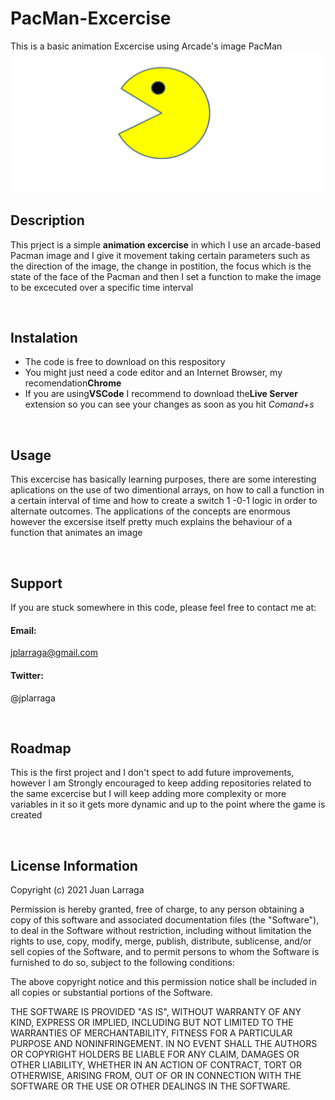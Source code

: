 # PacMan-Excercise
This is a basic animation Excercise using Arcade's image PacMan
<img src="images/pacman_readme.png" alt="pacmen excercise">

<h2> Description </h2>
<p> This prject is a simple <b>animation excercise</b> in which I use an arcade-based Pacman image and I give it movement taking certain parameters such as the direction of the image, the change in postition, the focus which is the state of the face of the Pacman and then I set a function to make the image to be excecuted over a specific time interval</p>
<br>

<h2>Instalation</h2>
<ul>
<li>The code is free to download on this respository</li>
<li>You might just need a code editor and an Internet Browser, my recomendation<b>Chrome</b></li>
<li>If you are using<b>VSCode</b> I recommend to download the<b>Live Server</b> extension so you can see your changes as soon as you hit <i>Comand+s</i></li>  
</ul>
<br>
  
<h2>Usage</h2>
<p> This excercise has basically learning purposes, there are some interesting aplications on the use of two dimentional arrays, on how to call a function in a certain interval of time and how to create a switch 1 -0-1 logic in order to alternate outcomes. The applications of the concepts are enormous however the excersise itself pretty much explains the behaviour of a function that animates an image </p>
<br>

<h2>Support</h1>
<p> If you are stuck somewhere in this code, please feel free to contact me at: </p>
<h4>Email:</h4>
<a href="mailto:jplarraga@gmail.com">jplarraga@gmail.com</a>
<h4>Twitter:</h4>
<p>@jplarraga</p>
<br>

<h2>Roadmap</h2>
<p> This is the first project and I don't spect to add future improvements, however I am Strongly encouraged to keep adding repositories related to the same excercise but I will keep adding more complexity or more variables in it so it gets more dynamic and up to the point where the game is created<p>
<br>
  
<h2>License Information</h2>
<p>Copyright (c) 2021 Juan Larraga

Permission is hereby granted, free of charge, to any person obtaining a copy of this software and associated documentation files (the "Software"), to deal in the Software without restriction, including without limitation the rights to use, copy, modify, merge, publish, distribute, sublicense, and/or sell copies of the Software, and to permit persons to whom the Software is furnished to do so, subject to the following conditions:

The above copyright notice and this permission notice shall be included in all copies or substantial portions of the Software.

THE SOFTWARE IS PROVIDED "AS IS", WITHOUT WARRANTY OF ANY KIND, EXPRESS OR IMPLIED, INCLUDING BUT NOT LIMITED TO THE WARRANTIES OF MERCHANTABILITY, FITNESS FOR A PARTICULAR PURPOSE AND NONINFRINGEMENT. IN NO EVENT SHALL THE AUTHORS OR COPYRIGHT HOLDERS BE LIABLE FOR ANY CLAIM, DAMAGES OR OTHER LIABILITY, WHETHER IN AN ACTION OF CONTRACT, TORT OR OTHERWISE, ARISING FROM, OUT OF OR IN CONNECTION WITH THE SOFTWARE OR THE USE OR OTHER DEALINGS IN THE SOFTWARE. </p>
